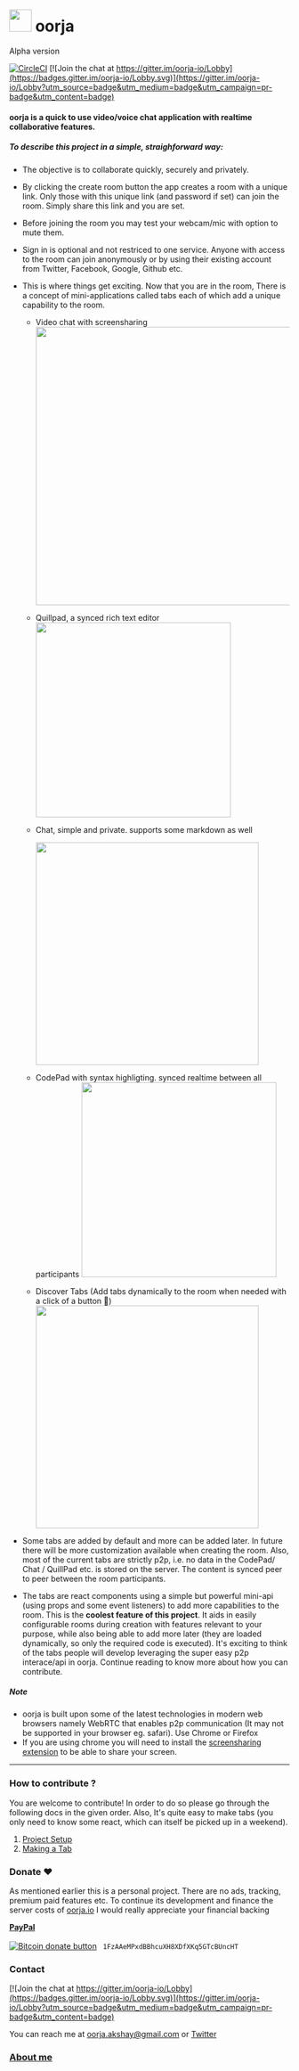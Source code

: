 # <span><img src="http://svgshare.com/i/1pX.svg" alt="" height="40px" width="40px"/> oorja </span> 
<span>Alpha version</span>


[![CircleCI](https://circleci.com/gh/akshayKMR/oorja/tree/master.svg?style=svg&circle-token=4a0bb88da10bed1c0242fbd0a050f1dab2986e2b)](https://circleci.com/gh/akshayKMR/oorja/tree/master) [![Join the chat at https://gitter.im/oorja-io/Lobby](https://badges.gitter.im/oorja-io/Lobby.svg)](https://gitter.im/oorja-io/Lobby?utm_source=badge&utm_medium=badge&utm_campaign=pr-badge&utm_content=badge)

#### oorja is a quick to use video/voice chat application with realtime collaborative features.

##### To describe this project in a simple, straighforward way: 
- The objective is to collaborate quickly, securely and privately.
- By clicking the create room button the app creates a room with a unique link. Only those with this unique link (and password if set) can join the room. Simply share this link and you are set.
- Before joining the room you may test your webcam/mic with option to mute them.
- Sign in is optional and not restriced to one service. Anyone with access to the room can join anonymously or by using their existing account from Twitter, Facebook, Google, Github etc.
- This is where things get exciting. Now that you are in the room, There is a concept of mini-applications called tabs each of which add a unique capability to the room.
    + Video chat with screensharing
        <img height="500px" src="http://imgur.com/oYNdefL.png" alt=""/>


    + Quillpad, a synced rich text editor
        <img height="350px" src="http://imgur.com/ouc1Y37.gif" alt=""/>


    + Chat, simple and private. supports some markdown as well

        <img height="400px" src="http://imgur.com/AVSXJ3s.gif" alt=""/>


    + CodePad with syntax highligting. synced realtime between all participants
        <img height="350px" src="http://imgur.com/Mh5Kyl1.gif" alt=""/>


    + Discover Tabs (Add tabs dynamically to the room when needed with a click of a button 🙌)
        <img height="400px" src="http://imgur.com/6gpnI9d.gif" alt=""/>

- Some tabs are added by default and more can be added later. In future there will be more customization available when creating the room. Also, most of the current tabs are strictly p2p, i.e. no data in the CodePad/ Chat / QuillPad etc. is stored on the server. The content is synced peer to peer between the room participants.

- The tabs are react components using a simple but powerful mini-api (using props and some event listeners) to add more capabilities to the room. This is the **coolest feature of this project**. It aids in easily configurable rooms during creation with features relevant to your purpose, while also being able to add more later (they are loaded dynamically, so only the required code is executed). It's exciting to think of the tabs people will develop leveraging the super easy p2p interace/api in oorja. Continue reading to know more about how you can contribute.

##### Note
 -  oorja is built upon some of the latest technologies in modern web browsers namely WebRTC that enables p2p communication (It may not be supported in your browser eg. safari). Use Chrome or Firefox
 -  If you are using chrome you will need to install the [screensharing extension](https://chrome.google.com/webstore/detail/oorja-screensharing/kobkjhijljmjkobadoknmhakgfpkhiff?hl=en-US) to be able to share your screen.

---

### How to contribute ?
You are welcome to contribute! In order to do so please go through the following docs in the given order.
Also, It's quite easy to make tabs (you only need to know some react, which can itself be picked up in a weekend).
 1. [Project Setup](docs/project-setup.md)
 2. [Making a Tab](docs/make-a-tab.md)

### Donate ❤️
As mentioned earlier this is a personal project. There are no ads, tracking, premium paid features etc. To continue its development and finance the server costs of [oorja.io](https://oorja.io) I would really appreciate your financial backing

**[PayPal](https://paypal.me/akshayKMR)**
<br><br>
<span class="badge-bitcoin"><a id="donate" href="#donate" title="Donate once-off to this project using Bitcoin"><img src="https://img.shields.io/badge/bitcoin-donate-yellow.svg" alt="Bitcoin donate button" /></a></span> <code> 1FzAAeMPxdBBhcuXH8XDfXKq5GTcBUncHT </code>


### Contact
[![Join the chat at https://gitter.im/oorja-io/Lobby](https://badges.gitter.im/oorja-io/Lobby.svg)](https://gitter.im/oorja-io/Lobby?utm_source=badge&utm_medium=badge&utm_campaign=pr-badge&utm_content=badge)

You can reach me at oorja.akshay@gmail.com or <a href="https://twitter.com/uberakshay/">Twitter</a> 
### [About me](http://akshay.oorja.io/)
